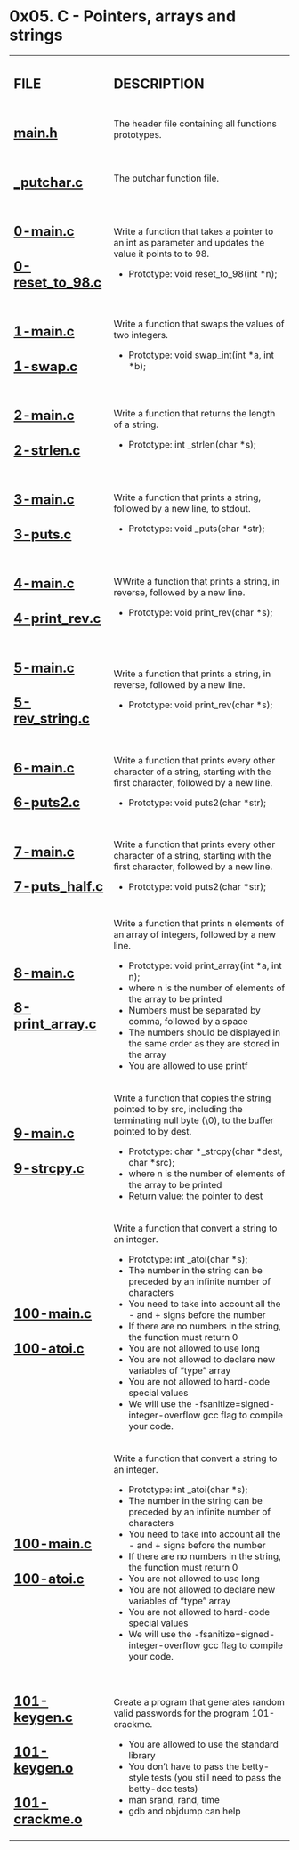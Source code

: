 <h1>0x05. C - Pointers, arrays and strings</h1>

<table>
    <tr>
        <td><h2><strong>FILE</strong></h2></td>
        <td><h2><strong>DESCRIPTION</strong></h2></td>
    </tr>
    <tr>
        <td><h2><a href="https://github.com/LivingDemonness28/alx-low_level_programming/blob/master/0x05-pointers_arrays_strings/main.h" target="_blank">main.h</a></h2></td>
        <td>The header file containing all functions prototypes.</td>
    </tr>
    <tr>
        <td><h2><a href="https://github.com/LivingDemonness28/alx-low_level_programming/blob/master/0x05-pointers_arrays_strings/_putchar.c" target="_blank">_putchar.c</a></h2></td>
        <td>The putchar function file.</td>
    </tr>
    <tr>
        <td>
            <h2><a href="https://github.com/LivingDemonness28/alx-low_level_programming/blob/master/0x05-pointers_arrays_strings/0-main.c" target="_blank">0-main.c</a></h2>
            <h2><a href="https://github.com/LivingDemonness28/alx-low_level_programming/blob/master/0x05-pointers_arrays_strings/0-reset_to_98.c" target="_blank">0-reset_to_98.c</a></h2>
        </td>
        <td>
            <p>Write a function that takes a pointer to an int as parameter and updates the value it points to to 98.</p>
            <ul>
                <li>Prototype: void reset_to_98(int *n);</li>
            </ul>
        </td>
    </tr>
    <tr>
        <td>
            <h2><a href="https://github.com/LivingDemonness28/alx-low_level_programming/blob/master/0x05-pointers_arrays_strings/1-main.c" target="_blank">1-main.c</a></h2>
            <h2><a href="https://github.com/LivingDemonness28/alx-low_level_programming/blob/master/0x05-pointers_arrays_strings/1-swap.c" target="_blank">1-swap.c</a></h2>
        </td>
        <td>
            <p>Write a function that swaps the values of two integers.</p>
            <ul>
                <li>Prototype: void swap_int(int *a, int *b);</li>
            </ul>
        </td>
    </tr>
    <tr>
        <td>
            <h2><a href="https://github.com/LivingDemonness28/alx-low_level_programming/blob/master/0x05-pointers_arrays_strings/2-main.c" target="_blank">2-main.c</a></h2>
            <h2><a href="https://github.com/LivingDemonness28/alx-low_level_programming/blob/master/0x05-pointers_arrays_strings/2-strlen.c" target="_blank">2-strlen.c</a></h2>
        </td>
        <td>
            <p>Write a function that returns the length of a string.</p>
            <ul>
                <li>Prototype: int _strlen(char *s);</li>
            </ul>
        </td>
    </tr>
    <tr>
        <td>
            <h2><a href="https://github.com/LivingDemonness28/alx-low_level_programming/blob/master/0x05-pointers_arrays_strings/3-main.c" target="_blank">3-main.c</a></h2>
            <h2><a href="https://github.com/LivingDemonness28/alx-low_level_programming/blob/master/0x05-pointers_arrays_strings/3-puts.c" target="_blank">3-puts.c</a></h2>
        </td>
        <td>
            <p>Write a function that prints a string, followed by a new line, to stdout.</p>
            <ul>
                <li>Prototype: void _puts(char *str);</li>
            </ul>
        </td>
    </tr>
    <tr>
        <td>
            <h2><a href="https://github.com/LivingDemonness28/alx-low_level_programming/blob/master/0x05-pointers_arrays_strings/4-main.c" target="_blank">4-main.c</a></h2>
            <h2><a href="https://github.com/LivingDemonness28/alx-low_level_programming/blob/master/0x05-pointers_arrays_strings/4-print_rev.c" target="_blank">4-print_rev.c</a></h2>
        </td>
        <td>
            <p>WWrite a function that prints a string, in reverse, followed by a new line.</p>
            <ul>
                <li>Prototype: void print_rev(char *s);</li>
            </ul>
        </td>
    </tr>
    <tr>
        <td>
            <h2><a href="https://github.com/LivingDemonness28/alx-low_level_programming/blob/master/0x05-pointers_arrays_strings/5-main.c" target="_blank">5-main.c</a></h2>
            <h2><a href="https://github.com/LivingDemonness28/alx-low_level_programming/blob/master/0x05-pointers_arrays_strings/5-rev_string.c" target="_blank">5-rev_string.c</a></h2>
        </td>
        <td>
            <p>Write a function that prints a string, in reverse, followed by a new line.</p>
            <ul>
                <li>Prototype: void print_rev(char *s);</li>
            </ul>
        </td>
    </tr>
    <tr>
        <td>
            <h2><a href="https://github.com/LivingDemonness28/alx-low_level_programming/blob/master/0x05-pointers_arrays_strings/6-main.c" target="_blank">6-main.c</a></h2>
            <h2><a href="https://github.com/LivingDemonness28/alx-low_level_programming/blob/master/0x05-pointers_arrays_strings/6-puts2.c" target="_blank">6-puts2.c</a></h2>
        </td>
        <td>
            <p>Write a function that prints every other character of a string, starting with the first character, followed by a new line.</p>
            <ul>
                <li>Prototype: void puts2(char *str);</li>
            </ul>
        </td>
    </tr>
    <tr>
        <td>
            <h2><a href="https://github.com/LivingDemonness28/alx-low_level_programming/blob/master/0x05-pointers_arrays_strings/7-main.c" target="_blank">7-main.c</a></h2>
            <h2><a href="https://github.com/LivingDemonness28/alx-low_level_programming/blob/master/0x05-pointers_arrays_strings/7-puts_half.c" target="_blank">7-puts_half.c</a></h2>
        </td>
        <td>
            <p>Write a function that prints every other character of a string, starting with the first character, followed by a new line.</p>
            <ul>
                <li>Prototype: void puts2(char *str);</li>
            </ul>
        </td>
    </tr>
    <tr>
        <td>
            <h2><a href="https://github.com/LivingDemonness28/alx-low_level_programming/blob/master/0x05-pointers_arrays_strings/8-main.c" target="_blank">8-main.c</a></h2>
            <h2><a href="https://github.com/LivingDemonness28/alx-low_level_programming/blob/master/0x05-pointers_arrays_strings/8-print_array.c" target="_blank">8-print_array.c</a></h2>
        </td>
        <td>
            <p>Write a function that prints n elements of an array of integers, followed by a new line.</p>
            <ul>
                <li>Prototype: void print_array(int *a, int n);</li>
                <li>where n is the number of elements of the array to be printed</li>
                <li>Numbers must be separated by comma, followed by a space</li>
                <li>The numbers should be displayed in the same order as they are stored in the array</li>
                <li>You are allowed to use printf</li>
            </ul>
        </td>
    </tr>
    <tr>
        <td>
            <h2><a href="https://github.com/LivingDemonness28/alx-low_level_programming/blob/master/0x05-pointers_arrays_strings/9-main.c" target="_blank">9-main.c</a></h2>
            <h2><a href="https://github.com/LivingDemonness28/alx-low_level_programming/blob/master/0x05-pointers_arrays_strings/9-strcpy.c" target="_blank">9-strcpy.c</a></h2>
        </td>
        <td>
            <p>Write a function that copies the string pointed to by src, including the terminating null byte (\0), to the buffer pointed to by dest.</p>
            <ul>
                <li>Prototype: char *_strcpy(char *dest, char *src);</li>
                <li>where n is the number of elements of the array to be printed</li>
                <li>Return value: the pointer to dest</li>
            </ul>
        </td>
    </tr>
    <tr>
        <td>
            <h2><a href="https://github.com/LivingDemonness28/alx-low_level_programming/blob/master/0x05-pointers_arrays_strings/100-main.c" target="_blank">100-main.c</a></h2>
            <h2><a href="https://github.com/LivingDemonness28/alx-low_level_programming/blob/master/0x05-pointers_arrays_strings/100-atoi.c" target="_blank">100-atoi.c</a></h2>
        </td>
        <td>
            <p>Write a function that convert a string to an integer.</p>
            <ul>
                <li>Prototype: int _atoi(char *s);</li>
                <li>The number in the string can be preceded by an infinite number of characters</li>
                <li>You need to take into account all the - and + signs before the number</li>
                <li>If there are no numbers in the string, the function must return 0</li>
                <li>You are not allowed to use long</li>
                <li>You are not allowed to declare new variables of “type” array</li>
                <li>You are not allowed to hard-code special values</li>
                <li>We will use the -fsanitize=signed-integer-overflow gcc flag to compile your code.</li>
            </ul>
        </td>
    </tr>
    <tr>
        <td>
            <h2><a href="https://github.com/LivingDemonness28/alx-low_level_programming/blob/master/0x05-pointers_arrays_strings/100-main.c" target="_blank">100-main.c</a></h2>
            <h2><a href="https://github.com/LivingDemonness28/alx-low_level_programming/blob/master/0x05-pointers_arrays_strings/100-atoi.c" target="_blank">100-atoi.c</a></h2>
        </td>
        <td>
            <p>Write a function that convert a string to an integer.</p>
            <ul>
                <li>Prototype: int _atoi(char *s);</li>
                <li>The number in the string can be preceded by an infinite number of characters</li>
                <li>You need to take into account all the - and + signs before the number</li>
                <li>If there are no numbers in the string, the function must return 0</li>
                <li>You are not allowed to use long</li>
                <li>You are not allowed to declare new variables of “type” array</li>
                <li>You are not allowed to hard-code special values</li>
                <li>We will use the -fsanitize=signed-integer-overflow gcc flag to compile your code.</li>
            </ul>
        </td>
    </tr>
    <tr>
        <td>
            <h2><a href="https://github.com/LivingDemonness28/alx-low_level_programming/blob/master/0x05-pointers_arrays_strings/101-keygen.c" target="_blank">101-keygen.c</a></h2>
            <h2><a href="https://github.com/LivingDemonness28/alx-low_level_programming/blob/master/0x05-pointers_arrays_strings/101-keygen.o" target="_blank">101-keygen.o</a></h2>
            <h2><a href="https://github.com/LivingDemonness28/alx-low_level_programming/blob/master/0x05-pointers_arrays_strings/101-crackme.o" target="_blank">101-crackme.o</a></h2>
        </td>
        <td>
            <p>Create a program that generates random valid passwords for the program 101-crackme.</p>
            <ul>
                <li>You are allowed to use the standard library</li>
                <li>You don’t have to pass the betty-style tests (you still need to pass the betty-doc tests)</li>
                <li>man srand, rand, time</li>
                <li>gdb and objdump can help</li>
            </ul>
        </td>
    </tr>
</table>